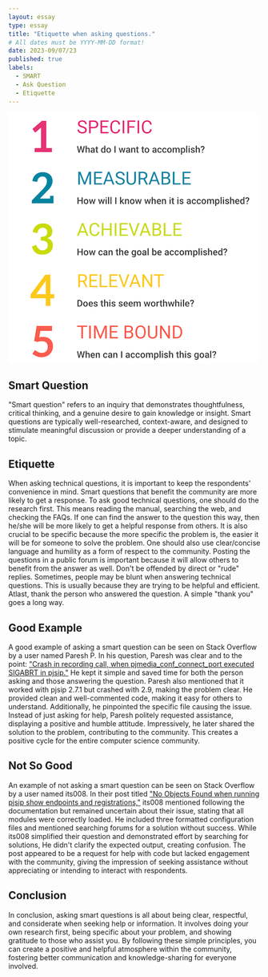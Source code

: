 ```yaml
---
layout: essay
type: essay
title: "Etiquette when asking questions."
# All dates must be YYYY-MM-DD format!
date: 2023-09/07/23
published: true
labels:
  - SMART 
  - Ask Question
  - Etiquette
---
```


<img class="rounded float-start pe-4" src="../img/smart_question/SMART-goal-questions.png">  

## Smart Question

 "Smart question" refers to an inquiry that demonstrates thoughtfulness, critical thinking, and a genuine desire to gain knowledge or insight. Smart questions are typically well-researched, context-aware, and designed to stimulate meaningful discussion or provide a deeper understanding of a topic.

## Etiquette
  When asking technical questions, it is important to keep the respondents' convenience in mind. Smart questions that benefit the community are more likely to get a response. To ask good technical questions, one should do the research first. This means reading the manual, searching the web, and checking the FAQs. If one can find the answer to the question this way, then he/she will be more likely to get a helpful response from others. It is also crucial to be specific because the more specific the problem is, the easier it will be for someone to solve the problem. One should also use clear/concise language and humility as a form of respect to the community. Posting the questions in a public forum is important because it will allow others to benefit from the answer as well. Don't be offended by direct or "rude" replies. Sometimes, people may be blunt when answering technical questions. This is usually because they are trying to be helpful and efficient. Atlast, thank the person who answered the question. A simple "thank you" goes a long way.

## Good Example

A good example of asking a smart question can be seen on Stack Overflow by a user named Paresh P. In his question, Paresh was clear and to the point: <a href='https://stackoverflow.com/questions/56933439/crash-in-recording-call-when-pjmedia-conf-connect-port-executed-sigabrt-in-pjsi'>"Crash in recording call, when pjmedia_conf_connect_port executed SIGABRT in pjsip."</a> He kept it simple and saved time for both the person asking and those answering the question. Paresh also mentioned that it worked with pjsip 2.7.1 but crashed with 2.9, making the problem clear. He provided clean and well-commented code, making it easy for others to understand. Additionally, he pinpointed the specific file causing the issue. Instead of just asking for help, Paresh politely requested assistance, displaying a positive and humble attitude. Impressively, he later shared the solution to the problem, contributing to the community. This creates a positive cycle for the entire computer science community.

## Not So Good

An example of not asking a smart question can be seen on Stack Overflow by a user named its008. In their post titled <a href='https://stackoverflow.com/questions/77035789/no-objects-found-when-running-pjsip-show-endpoints-and-registrations'>"No Objects Found when running pjsip show endpoints and registrations,"</a> its008 mentioned following the documentation but remained uncertain about their issue, stating that all modules were correctly loaded. He included three formatted configuration files and mentioned searching forums for a solution without success. While its008 simplified their question and demonstrated effort by searching for solutions, He didn't clarify the expected output, creating confusion. The post appeared to be a request for help with code but lacked engagement with the community, giving the impression of seeking assistance without appreciating or intending to interact with respondents.

## Conclusion

In conclusion, asking smart questions is all about being clear, respectful, and considerate when seeking help or information. It involves doing your own research first, being specific about your problem, and showing gratitude to those who assist you. By following these simple principles, you can create a positive and helpful atmosphere within the community, fostering better communication and knowledge-sharing for everyone involved.

